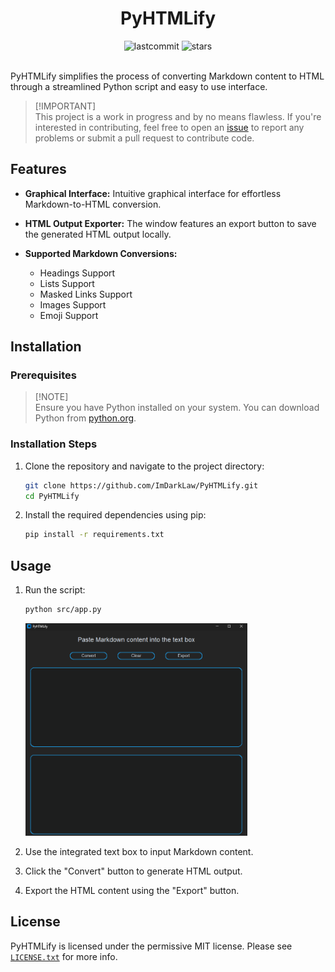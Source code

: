 <div align="center">
<!-- Header -->
  <h1>PyHTMLify</h1>
<!-- Shields.io  Badges -->
  <img src="https://img.shields.io/github/last-commit/ImDarkLaw/PyHTMLify" alt="lastcommit">
  <img src="https://img.shields.io/github/stars/ImDarkLaw/PyHTMLify" alt="stars">
</div><br>

<!-- Description -->
PyHTMLify simplifies the process of converting Markdown content to HTML through a streamlined Python script and easy to use interface.

> [!IMPORTANT]\
> This project is a work in progress and by no means flawless. If you're interested in contributing, feel free to open an [issue](https://github.com/ImDarkLaw/PyHTMLify/issues) to report any problems or submit a pull request to contribute code.

<!-- Key functionalities and features -->
## Features

- **Graphical Interface:** Intuitive graphical interface for effortless Markdown-to-HTML conversion.
- **HTML Output Exporter:** The window features an export button to save the generated HTML output locally.
- **Supported Markdown Conversions:**
  
  - Headings Support
  - Lists Support
  - Masked Links Support
  - Images Support
  - Emoji Support

<!-- Instructions for setting up and using PyHTMLify -->
## Installation

### Prerequisites

> [!NOTE]\
> Ensure you have Python installed on your system. You can download Python from [python.org](https://www.python.org/).

### Installation Steps

1. Clone the repository and navigate to the project directory:
    ```bash
    git clone https://github.com/ImDarkLaw/PyHTMLify.git
    cd PyHTMLify   
    ```

2. Install the required dependencies using pip:
    ```bash
    pip install -r requirements.txt
    ```

## Usage

1. Run the script:
    ```bash
    python src/app.py
    ```
   <img src="src/assets/Window.png" alt="Window" height="340">

2. Use the integrated text box to input Markdown content.
3. Click the "Convert" button to generate HTML output.
4. Export the HTML content using the "Export" button.

<!-- Licensing Terms -->
## License

PyHTMLify is licensed under the permissive MIT license. Please see [`LICENSE.txt`](https://github.com/ImDarkLaw/PyHTMLify/blob/main/LICENSE) for more info.
